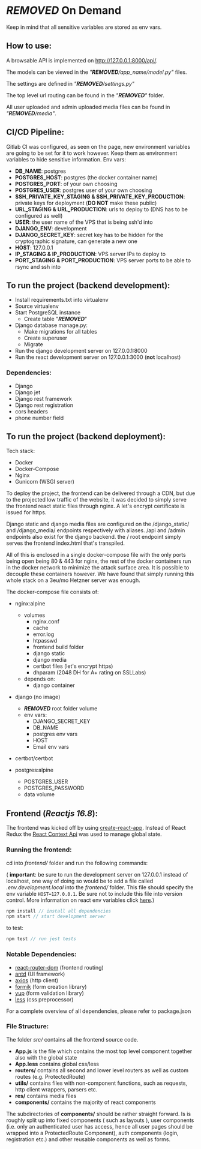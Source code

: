 # ***REMOVED*** On Demand

Keep in mind that all sensitive variables are stored as env vars.

## How to use:

A browsable API is implemented on http://127.0.0.1:8000/api/.

The models can be viewed in the _"***REMOVED***/app_name/model.py"_ files.

The settings are defined in _"***REMOVED***/settings.py"_

The top level url routing can be found in the _"***REMOVED***"_ folder.

All user uploaded and admin uploaded media files can be found in _"***REMOVED***/media"_.

## CI/CD Pipeline:

Gitlab CI was configured, as seen on the page, new environment variables are going to be set for it to work however. Keep them as environment variables to hide sensitive information.
Env vars:

-   **DB_NAME**: postgres
-   **POSTGRES_HOST**: postgres (the docker container name)
-   **POSTGRES_PORT**: of your own choosing
-   **POSTGRES_USER**: postgres user of your own choosing
-   **SSH_PRIVATE_KEY_STAGING & SSH_PRIVATE_KEY_PRODUCTION**: private keys for deployment (**DO NOT** make these public)
-   **URL_STAGING & URL_PRODUCTION**: urls to deploy to (DNS has to be configured as well)
-   **USER**: the user name of the VPS that is being ssh'd into
-   **DJANGO_ENV**: development
-   **DJANGO_SECRET_KEY**: secret key has to be hidden for the cryptographic signature, can generate a new one
-   **HOST**: 127.0.0.1
-   **IP_STAGING & IP_PRODUCTION**: VPS server IPs to deploy to
-   **PORT_STAGING & PORT_PRODUCTION**: VPS server ports to be able to rsync and ssh into

## To run the project (backend development):

-   Install requirements.txt into virtualenv
-   Source virtualenv
-   Start PostgreSQL instance
    -   Create table "***REMOVED***"
-   Django database manage.py:
    -   Make migrations for all tables
    -   Create superuser
    -   Migrate
-   Run the django development server on 127.0.0.1:8000
-   Run the react development server on 127.0.0.1:3000 (**not** localhost)

### Dependencies:

-   Django
-   Django jet
-   Django rest framework
-   Django rest registration
-   cors headers
-   phone number field

## To run the project (backend deployment):

Tech stack:

-   Docker
-   Docker-Compose
-   Nginx
-   Gunicorn (WSGI server)

To deploy the project, the frontend can be delivered through a CDN, but due to the projected low traffic of the website, it was decided to simply serve the frontend react static files through nginx. A let's encrypt certificate is issued for https.

Django static and django media files are configured on the /django_static/ and /django_media/ endpoints respectively with aliases. /api and /admin endpoints also exist for the django backend. the / root endpoint simply serves the frontend index.html that's transpiled.

All of this is enclosed in a single docker-compose file with the only ports being open being 80 & 443 for nginx, the rest of the docker containers run in the docker network to minimize the attack surface area. It is possible to decouple these containers however. We have found that simply running this whole stack on a 3eu/mo Hetzner server was enough.

The docker-compose file consists of:

-   nginx:alpine

    -   volumes
        -   nginx.conf
        -   cache
        -   error.log
        -   htpasswd
        -   frontend build folder
        -   django static
        -   django media
        -   certbot files (let's encrypt https)
        -   dhparam (2048 DH for A+ rating on SSLLabs)
    -   depends on:
        -   django container

-   django (no image)

    -   ***REMOVED*** root folder volume
    -   env vars:
        -   DJANGO_SECRET_KEY
        -   DB_NAME
        -   postgres env vars
        -   HOST
        -   Email env vars

-   certbot/certbot

-   postgres:alpine
    -   POSTGRES_USER
    -   POSTGRES_PASSWORD
    -   data volume

## Frontend (_Reactjs 16.8_):

The frontend was kicked off by using [create-react-app](https://github.com/facebook/create-react-app). Instead of React Redux the [React Context Api](https://reactjs.org/docs/context.html) was used to manage global state.

### Running the frontend:

cd into _frontend/_ folder and run the following commands: </br>

( **important**: be sure to run the development server on 127.0.0.1 instead of localhost, one way of doing so would be to add a file called _.env.development.local_ into the _frontend/_ folder. This file should specify the env variable `HOST=127.0.0.1`. Be sure not to include this file into version control. More information on react env variables click [here](https://create-react-app.dev/docs/adding-custom-environment-variables).)

```javascript
npm install // install all dependencies
npm start // start development server
```

to test:

```javascript
npm test // run jest tests
```

### Notable Dependencies:

-   [react-router-dom](https://github.com/ReactTraining/react-router/tree/master/packages/react-router-dom) (frontend routing)
-   [antd](https://ant.design/) (UI framework)
-   [axios](https://github.com/axios/axios) (http client)
-   [formik](https://github.com/jaredpalmer/formik) (form creation library)
-   [yup](https://github.com/jquense/yup) (form validation library)
-   [less](http://lesscss.org/) (css preprocessor)

For a complete overview of all dependencies, please refer to package.json

### File Structure:

The folder _src/_ contains all the frontend source code.

-   **App.js** is the file which contains the most top level component together also with the global state
-   **App.less** contains global css/less
-   **routers/** contains all second and lower level routers as well as custom routes (e.g. ProtectedRoute)
-   **utils/** contains files with non-component functions, such as requests, http client wrappers, parsers etc.
-   **res/** contains media files
-   **components/** contains the majority of react components

The subdirectories of **components/** should be rather straight forward. Is is roughly split up into fixed components ( such as layouts ), user components (i.e. only an authenticated user has access, hence all user pages should be wrapped into a ProtectedRoute Component), auth components (login, registration etc.) and other reusable components as well as forms.
